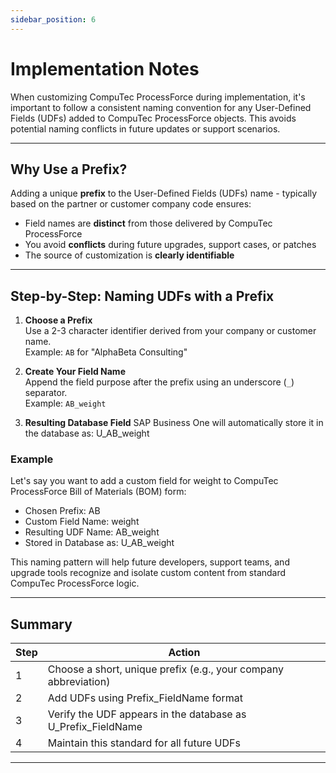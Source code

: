 ```yaml
---
sidebar_position: 6
---
```


# Implementation Notes

When customizing CompuTec ProcessForce during implementation, it's important to follow a consistent naming convention for any User-Defined Fields (UDFs) added to CompuTec ProcessForce objects. This avoids potential naming conflicts in future updates or support scenarios.

---

## Why Use a Prefix?

Adding a unique **prefix** to the User-Defined Fields (UDFs) name - typically based on the partner or customer company code ensures:

- Field names are **distinct** from those delivered by CompuTec ProcessForce
- You avoid **conflicts** during future upgrades, support cases, or patches
- The source of customization is **clearly identifiable**

---

## Step-by-Step: Naming UDFs with a Prefix

1. **Choose a Prefix**  
   Use a 2-3 character identifier derived from your company or customer name.  
   Example: `AB` for "AlphaBeta Consulting"

2. **Create Your Field Name**  
   Append the field purpose after the prefix using an underscore (`_`) separator.  
   Example: `AB_weight`

3. **Resulting Database Field**
    SAP Business One will automatically store it in the database as: U_AB_weight

### Example

Let's say you want to add a custom field for weight to CompuTec ProcessForce Bill of Materials (BOM) form:

- Chosen Prefix: AB
- Custom Field Name: weight
- Resulting UDF Name: AB_weight
- Stored in Database as: U_AB_weight

This naming pattern will help future developers, support teams, and upgrade tools recognize and isolate custom content from standard CompuTec ProcessForce logic.

---

## Summary

| Step | Action |
| --- | --- |
| 1 | Choose a short, unique prefix (e.g., your company abbreviation) |
| 2 | Add UDFs using Prefix_FieldName format |
| 3 | Verify the UDF appears in the database as U_Prefix_FieldName |
| 4 | Maintain this standard for all future UDFs |

---
